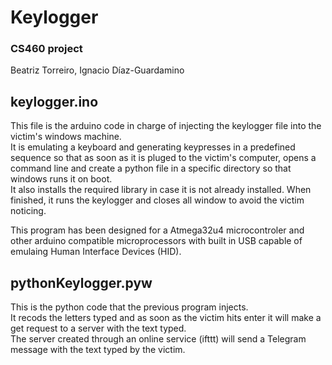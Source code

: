 # Keylogger
### CS460 project
Beatriz Torreiro, Ignacio Díaz-Guardamino
## keylogger.ino
This file is the arduino code in charge of injecting the keylogger file into the victim's windows machine.\
It is emulating a keyboard and generating keypresses in a predefined sequence so that as soon as it is pluged to the victim's computer, opens a command line and create a python file in a specific directory so that windows runs it on boot.\
It also installs the required library in case it is not already installed. When finished, it runs the keylogger and closes all window to avoid the victim noticing.

This program has been designed for a Atmega32u4 microcontroler and other arduino compatible microprocessors with built in USB capable of emulaing Human Interface Devices (HID).


## pythonKeylogger.pyw
This is the python code that the previous program injects.\
It recods the letters typed and as soon as the victim hits enter it will make a get request to a server with the text typed.\
The server created through an online service (ifttt) will send a Telegram message with the text typed by the victim.
